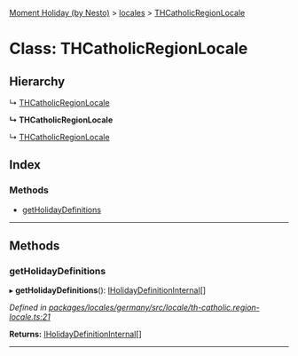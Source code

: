 [Moment Holiday (by Nesto)](../README.md) > [locales](../modules/locales.md) > [THCatholicRegionLocale](../classes/locales.thcatholicregionlocale.md)

# Class: THCatholicRegionLocale

## Hierarchy

↳  [THCatholicRegionLocale](locales.thcatholicregionlocale.md)

**↳ THCatholicRegionLocale**

↳  [THCatholicRegionLocale](locales.thcatholicregionlocale.md)

## Index

### Methods

* [getHolidayDefinitions](locales.thcatholicregionlocale.md#getholidaydefinitions)

---

## Methods

<a id="getholidaydefinitions"></a>

###  getHolidayDefinitions

▸ **getHolidayDefinitions**(): [IHolidayDefinitionInternal](../interfaces/_node_modules__nesto_software_moment_holiday_core_src_holiday_definition_interface_.iholidaydefinitioninternal.md)[]

*Defined in [packages/locales/germany/src/locale/th-catholic.region-locale.ts:21](https://github.com/nesto-software/moment-holiday/blob/72ce1a6/packages/locales/germany/src/locale/th-catholic.region-locale.ts#L21)*

**Returns:** [IHolidayDefinitionInternal](../interfaces/_node_modules__nesto_software_moment_holiday_core_src_holiday_definition_interface_.iholidaydefinitioninternal.md)[]

___

